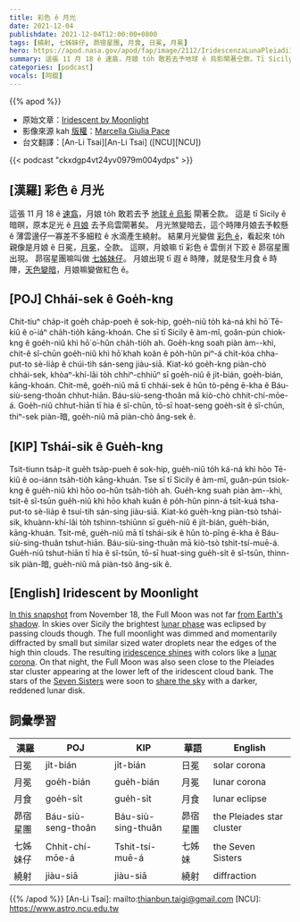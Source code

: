 ```yaml
---
title: 彩色 ê 月光
date: 2021-12-04
publishdate: 2021-12-04T12:00:00+0800
tags: [繞射, 七姊妹仔, 昴宿星團, 月食, 日冕, 月冕]
hero: https://apod.nasa.gov/apod/fap/image/2112/IridescenzaLunaPleiadi1024.jpg
summary: 這張 11 月 18 ê 速翕，月娘 to̍h 敢若去予地球 ê 烏影閘著仝款。Tī Sicily ê 暗暝，原本足光 ê 月娘去予烏雲閘著。
categories: [podcast]
vocals: [阿錕]
---
```


{{% apod %}}

- 原始文章：[Iridescent by Moonlight](https://apod.nasa.gov/apod/ap211204.html)
- 影像來源 kah [版權][copyright]：[Marcella Giulia Pace](https://greenflash.photo/about-me/)
- 台文翻譯：[An-Li Tsai][An-Li Tsai] ([NCU][NCU])

{{< podcast "ckxdgp4vt24yv0979m004ydps" >}}

## [漢羅] 彩色 ê 月光
這張 11 月 18 ê [速翕][In this snapshot]，月娘 to̍h 敢若去予 [地球 ê 烏影][from Earth's shadow t] 閘著仝款。
這是 tī Sicily ê 暗暝，原本足光 ê [月娘][lunar phase] 去予烏雲閘著矣。
月光煞變暗去，這个時陣月娘去予較懸 ê 薄雲邊仔一寡差不多細粒 ê 水滴產生繞射。
結果月光變做 [彩色 ê][iridescence shines]，看起來 to̍h 親像是月娘 ê 日冕，[月冕][lunar corona t]，仝款。
這暝，月娘嘛 tī 彩色 ê 雲倒爿下跤 ê 昴宿星團出現。
昴宿星團嘛叫做 [七姊妹仔][Seven Sisters t]。
月娘出現 tī 遐 ê 時陣，就是發生月食 ê 時陣，[天色變暗][share the sky t]，月娘嘛變做紅色 ê。


## [POJ] Chhái-sek ê Goe̍h-kng
Chit-tiuⁿ cha̍p-it goe̍h cha̍p-poeh ê sok-hip, goe̍h-niû to̍h ká-ná khì hō͘ Tē-kiû ê o͘-iáⁿ cha̍h-tio̍h kāng-khoán.
Che sī tī Sicily ê àm-mî, goân-pún chiok-kng ê goe̍h-niû khì hō͘ o͘-hûn cha̍h-tio̍h ah.
Goe̍h-kng soah piàn àm--khì, chit-ê sî-chūn goe̍h-niû khì hō͘ khah koân ê po̍h-hûn piⁿ-á chi̍t-kóa chha-put-to sè-lia̍p ê chúi-tih sán-seng jiàu-siā.
Kiat-kó goe̍h-kng piàn-chò chhái-sek, khòaⁿ-khí-lâi to̍h chhiⁿ-chhiūⁿ sī goe̍h-niû ê ji̍t-bián, goe̍h-bián, kāng-khoán.
Chit-mê, goe̍h-niû mā tī chhái-sek ê hûn tò-pêng ē-kha ê Báu-siù-seng-thoân chhut-hiān.
Báu-siù-seng-thoân mā kiò-chò chhit-chí-mōe-á.
Goe̍h-niû chhut-hiān tī hia ê sî-chūn, tō-sī hoat-seng goe̍h-si̍t ê sî-chūn, thiⁿ-sek piàn-暗, goe̍h-niû mā piàn-chò âng-sek ê.

## [KIP] Tshái-sik ê Gue̍h-kng
Tsit-tiunn tsa̍p-it gue̍h tsa̍p-pueh ê sok-hip, gue̍h-niû to̍h ká-ná khì hōo Tē-kiû ê oo-iánn tsa̍h-tio̍h kāng-khuán.
Tse sī tī Sicily ê àm-mî, guân-pún tsiok-kng ê gue̍h-niû khì hōo oo-hûn tsa̍h-tio̍h ah.
Gue̍h-kng suah piàn àm--khì, tsit-ê sî-tsūn gue̍h-niû khì hōo khah kuân ê po̍h-hûn pinn-á tsi̍t-kuá tsha-put-to sè-lia̍p ê tsuí-tih sán-sing jiàu-siā.
Kiat-kó gue̍h-kng piàn-tsò tshái-sik, khuànn-khí-lâi to̍h tshinn-tshiūnn sī gue̍h-niû ê ji̍t-bián, gue̍h-bián, kāng-khuán.
Tsit-mê, gue̍h-niû mā tī tshái-sik ê hûn tò-pîng ē-kha ê Báu-siù-sing-thuân tshut-hiān.
Báu-siù-sing-thuân mā kiò-tsò tshit-tsí-muē-á.
Gue̍h-niû tshut-hiān tī hia ê sî-tsūn, tō-sī huat-sing gue̍h-si̍t ê sî-tsūn, thinn-sik piàn-暗, gue̍h-niû mā piàn-tsò âng-sik ê.

## [English] Iridescent by Moonlight
[In this snapshot][In this snapshot] from November 18, the Full Moon was not far [from Earth's shadow][from Earth's shadow e].
In skies over Sicily the brightest [lunar phase][lunar phase] was eclipsed by passing clouds though.
The full moonlight was dimmed and momentarily diffracted by small but similar sized water droplets near the edges of the high thin clouds.
The resulting [iridescence shines][iridescence shines] with colors like a [lunar corona][lunar corona e].
On that night, the Full Moon was also seen close to the Pleiades star cluster appearing at the lower left of the iridescent cloud bank.
The stars of the [Seven Sisters][Seven Sisters e] were soon to [share the sky][share the sky e] with a darker, reddened lunar disk.

## 詞彙學習

|漢羅|POJ|KIP|華語|English|
|-|-|-|-|-|
|日冕|ji̍t-bián|ji̍t-bián|日冕|solar corona|
|月冕|goe̍h-bián|gue̍h-bián|月冕|lunar corona|
|月食|goe̍h-si̍t|gue̍h-si̍t|月食|lunar eclipse|
|昴宿星團|Báu-siù-seng-thoân|Báu-siù-sing-thuân|昴宿星團|the Pleiades star cluster|
|七姊妹仔|Chhit-chí-mōe-á|Tshit-tsí-muē-á|七姊妹|the Seven Sisters|
|繞射|jiàu-siā|jiàu-siā|繞射|diffraction|

{{% /apod %}}
[An-Li Tsai]: mailto:thianbun.taigi@gmail.com
[NCU]: https://www.astro.ncu.edu.tw

[copyright]: https://apod.nasa.gov/apod/fap/lib/about_apod.html#srapply

[In this snapshot]:https://www.facebook.com/APOD.Sky/photos/a.231356626968564/4200590146711839/?type=3&theater
[from Earth's shadow e]:https://apod.nasa.gov/apod/ap211125.html
[from Earth's shadow t]:https://apod.tw/daily/20211125/
[lunar phase]:https://svs.gsfc.nasa.gov/4874
[iridescence shines]:https://www.atoptics.co.uk/droplets/irid1.htm
[lunar corona e]:https://apod.nasa.gov/apod/ap211226.html
[lunar corona t]:https://apod.tw/daily/20211226/
[Seven Sisters e]:https://apod.nasa.gov/apod/ap211124.html
[Seven Sisters t]:https://apod.tw/daily/20211124/
[share the sky e]:https://apod.nasa.gov/apod/ap211120.html
[share the sky t]:https://apod.tw/daily/20211120/
